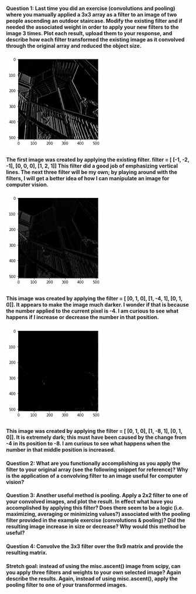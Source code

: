 #### Question 1: Last time you did an exercise (convolutions and pooling) where you manually applied a 3x3 array as a filter to an image of two people ascending an outdoor staircase. Modify the existing filter and if needed the associated weight in order to apply your new filters to the image 3 times. Plot each result, upload them to your response, and describe how each filter transformed the existing image as it convolved through the original array and reduced the object size. 

![Plot](image_1_feb21.png)

#### The first image was created by applying the existing filter. filter = [ [-1, -2, -1], [0, 0, 0], [1, 2, 1]] This filter did a good job of emphasizing vertical lines. The next three filter will be my own; by playing around with the filters, I will get a better idea of how I can manipulate an image for computer vision.

![Plot](image_2_feb21.png)

#### This image was created by applying the filter = [ [0, 1, 0], [1, -4, 1], [0, 1, 0]]. It appears to make the image much darker. I wonder if that is because the number applied to the current pixel is -4. I am curious to see what happens if I increase or decrease the number in that position.

![Plot](image_3_feb21.png)

#### This image was created by applying the filter = [ [0, 1, 0], [1, -8, 1], [0, 1, 0]]. It is extremely dark; this must have been caused by the change from -4 in its position to -8. I am curious to see what happens when the number in that middle position is increased.

#### Question 2: What are you functionally accomplishing as you apply the filter to your original array (see the following snippet for reference)? Why is the application of a convolving filter to an image useful for computer vision? 

#### Question 3: Another useful method is pooling. Apply a 2x2 filter to one of your convolved images, and plot the result. In effect what have you accomplished by applying this filter? Does there seem to be a logic (i.e. maximizing, averaging or minimizing values?) associated with the pooling filter provided in the example exercise (convolutions & pooling)? Did the resulting image increase in size or decrease? Why would this method be useful?

#### Question 4: Convolve the 3x3 filter over the 9x9 matrix and provide the resulting matrix. 

#### Stretch goal: instead of using the misc.ascent() image from scipy, can you apply three filters and weights to your own selected image? Again describe the results. Again, instead of using misc.ascent(), apply the pooling filter to one of your transformed images.
